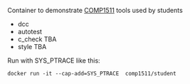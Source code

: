 Container to demonstrate [COMP1511](http://cse.unsw.edu.au/~cs1511) tools used by students

* dcc
* autotest
* c_check TBA
* style TBA

Run with SYS_PTRACE like this:

`docker run -it --cap-add=SYS_PTRACE  comp1511/student`
